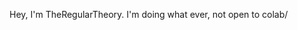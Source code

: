 Hey, I'm TheRegularTheory. I'm doing what ever,
not open to colab/

<!---
TheRegularTheory/TheRegularTheory is a ✨ special ✨ repository because its `README.md` (this file) appears on your GitHub profile.
You can click the Preview link to take a look at your changes.
--->
